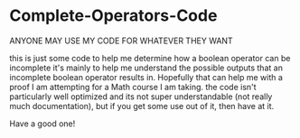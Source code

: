 # Complete-Operators-Code
ANYONE MAY USE MY CODE FOR WHATEVER THEY WANT

this is just some code to help me determine how a boolean operator can be incomplete
it's mainly to help me understand the possible outputs that an incomplete boolean operator results in.
Hopefully that can help me with a proof I am attempting for a Math course I am taking.
the code isn't particularly well optimized and its not super understandable (not really much documentation),
but if you get some use out of it, then have at it.

Have a good one!
